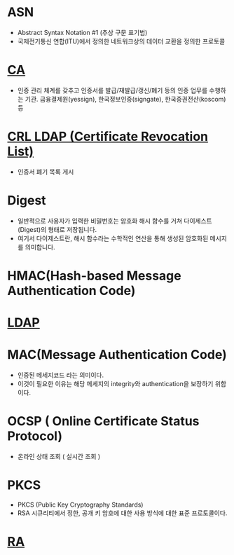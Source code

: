# ASN
* Abstract Syntax Notation #1 (추상 구문 표기법)
* 국제전기통신 연합(ITU)에서 정의한 네트워크상의 데이터 교환을 정의한 프로토콜


# [CA](https://unius.tistory.com/entry/%EA%B3%B5%EC%9D%B8%EC%9D%B8%EC%A6%9D%EC%B2%B4%EA%B3%84-%EC%89%BD%EA%B2%8C-%EC%9D%B4%ED%95%B4%ED%95%98%EA%B8%B0)
* 인증 관리 체계를 갖추고 인증서를 발급/재발급/갱신/폐기 등의 인증 업무를 수행하는 기관. 금융결제원(yessign), 한국정보인증(signgate), 한국증권전산(koscom) 등 


# [CRL LDAP (Certificate Revocation List)](https://rsec.kr/?p=386)
* 인증서 폐기 목록 게시

# Digest
* 일반적으로 사용자가 입력한 비밀번호는 암호화 해시 함수를 거쳐 다이제스트(Digest)의 형태로 저장됩니다. 
* 여기서 다이제스트란, 해시 함수라는 수학적인 연산을 통해 생성된 암호화된 메시지를 의미합니다.


# HMAC(Hash-based Message Authentication Code)


# [LDAP](https://medium.com/happyprogrammer-in-jeju/ldap-%ED%94%84%ED%86%A0%ED%86%A0%EC%BD%9C-%EB%A7%9B%EB%B3%B4%EA%B8%B0-15b53c6a6f26)

# MAC(Message Authentication Code)
* 인증된 메세지코드 라는 의미이다.
* 이것이 필요한 이유는 해당 메세지의 integrity와 authentication을 보장하기 위함이다.


# OCSP ( Online Certificate Status Protocol)
* 온라인 상태 조회 ( 실시간 조회 )



# PKCS
* PKCS (Public Key Cryptography Standards)
* RSA 시큐리티에서 정한, 공개 키 암호에 대한 사용 방식에 대한 표준 프로토콜이다.


# [RA](https://unius.tistory.com/entry/%EA%B3%B5%EC%9D%B8%EC%9D%B8%EC%A6%9D%EC%B2%B4%EA%B3%84-%EC%89%BD%EA%B2%8C-%EC%9D%B4%ED%95%B4%ED%95%98%EA%B8%B0)
